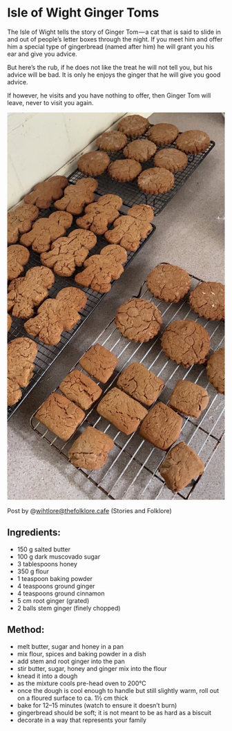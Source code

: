 Isle of Wight Ginger Toms
=========================

The Isle of Wight tells the story of Ginger Tom — a cat that is said to
slide in and out of people’s letter boxes through the night. If you meet
him and offer him a special type of gingerbread (named after him) he
will grant you his ear and give you advice.

But here’s the rub, if he does not like the treat he will not tell you,
but his advice will be bad. It is only he enjoys the ginger that he will
give you good advice.

If however, he visits and you have nothing to offer, then Ginger Tom
will leave, never to visit you again.

![freshly baked Ginger Toms, thick and soft and made with real ginger](../../pics/GingerToms.jpg)

Post by @wihtlore@thefolklore.cafe (Stories and Folklore)

Ingredients:
------------
- 150 g salted butter
- 100 g dark muscovado sugar
- 3 tablespoons honey
- 350 g flour
- 1 teaspoon baking powder
- 4 teaspoons ground ginger
- 4 teaspoons ground cinnamon
- 5 cm root ginger (grated)
- 2 balls stem ginger (finely chopped)

Method:
-------
- melt butter, sugar and honey in a pan
- mix flour, spices and baking powder in a dish
- add stem and root ginger into the pan
- stir butter, sugar, honey and ginger mix into the flour
- knead it into a dough
- as the mixture cools pre-head oven to 200°C
- once the dough is cool enough to handle but still slightly warm,
  roll out on a floured surface to ca. 1½ cm thick
- bake for 12–15 minutes (watch to ensure it doesn’t burn)
- gingerbread should be soft; it is not meant to be as hard as a biscuit
- decorate in a way that represents your family
